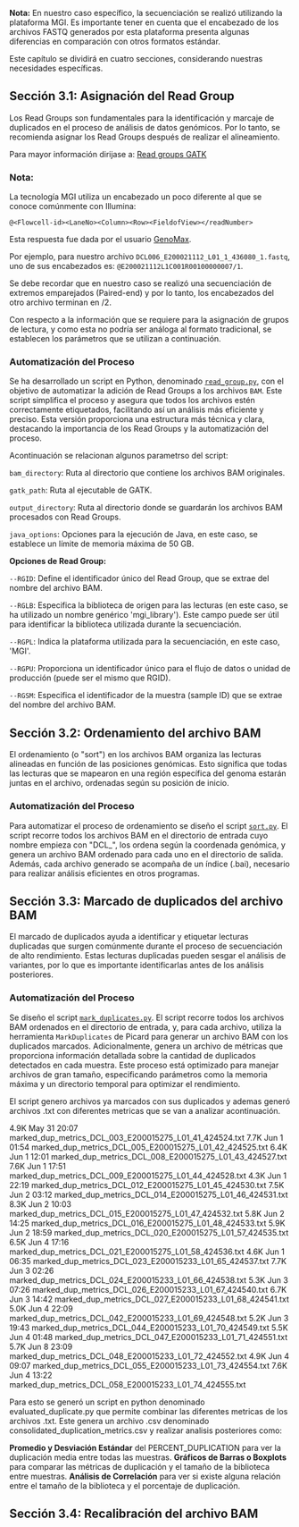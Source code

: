 **Nota:** En nuestro caso específico, la secuenciación se realizó utilizando la plataforma MGI. Es importante tener en cuenta que el encabezado de los archivos FASTQ generados por esta plataforma presenta algunas diferencias en comparación con otros formatos estándar.

Este capítulo se dividirá en cuatro secciones, considerando nuestras necesidades específicas.

## Sección 3.1: Asignación del Read Group

Los Read Groups son fundamentales para la identificación y marcaje de duplicados en el proceso de análisis de datos genómicos. Por lo tanto, se recomienda asignar los Read Groups después de realizar el alineamiento.

Para mayor información dirijase a: [Read groups GATK](https://gatk.broadinstitute.org/hc/en-us/articles/360035890671-Read-groups)

### Nota:

La tecnología MGI utiliza un encabezado un poco diferente al que se conoce comúnmente con Illumina:

`@<Flowcell-id><LaneNo><Column><Row><FieldofView></readNumber>`

Esta respuesta fue dada por el usuario [GenoMax](https://www.seqanswers.com/forum/sequencing-technologies-companies/mgiseq-fka-complete-genomics/326115-g400-fastq-header-description).

Por ejemplo, para nuestro archivo `DCL006_E200021112_L01_1_436080_1.fastq`, uno de sus encabezados es: `@E200021112L1C001R00100000007/1`.

Se debe recordar que en nuestro caso se realizó una secuenciación de extremos emparejados (Paired-end) y por lo tanto, los encabezados del otro archivo terminan en /2.

Con respecto a la información que se requiere para la asignación de grupos de lectura, y como esta no podría ser análoga al formato tradicional, se establecen los parámetros que se utilizan a continuación.


### Automatización del Proceso
Se ha desarrollado un script en Python, denominado [`read_group.py`](read_group.py), con el objetivo de automatizar la adición de Read Groups a los archivos `BAM`. Este script simplifica el proceso y asegura que todos los archivos estén correctamente etiquetados, facilitando así un análisis más eficiente y preciso. Esta versión proporciona una estructura más técnica y clara, destacando la importancia de los Read Groups y la automatización del proceso.

Acontinuación se relacionan algunos parametrso del script: 

`bam_directory`: Ruta al directorio que contiene los archivos BAM originales.

`gatk_path`: Ruta al ejecutable de GATK.

`output_directory`: Ruta al directorio donde se guardarán los archivos BAM procesados con Read Groups.

`java_options`: Opciones para la ejecución de Java, en este caso, se establece un límite de memoria máxima de 50 GB.

**Opciones de Read Group:**

`--RGID`: Define el identificador único del Read Group, que se extrae del nombre del archivo BAM.

`--RGLB`: Especifica la biblioteca de origen para las lecturas (en este caso, se ha utilizado un nombre genérico 'mgi_library'). Este campo puede ser útil para identificar la biblioteca utilizada durante la secuenciación.

`--RGPL`: Indica la plataforma utilizada para la secuenciación, en este caso, 'MGI'.

`--RGPU`: Proporciona un identificador único para el flujo de datos o unidad de producción (puede ser el mismo que RGID).

`--RGSM`: Especifica el identificador de la muestra (sample ID) que se extrae del nombre del archivo BAM.

## Sección 3.2: Ordenamiento del archivo BAM

El ordenamiento (o "sort") en los archivos BAM organiza las lecturas alineadas en función de las posiciones genómicas. Esto significa que todas las lecturas que se mapearon en una región específica del genoma estarán juntas en el archivo, ordenadas según su posición de inicio.

### Automatización del Proceso

Para automatizar el proceso de ordenamiento se diseño el script [`sort.py`](sort.py). El script recorre todos los archivos BAM en el directorio de entrada cuyo nombre empieza con "DCL_", los ordena según la coordenada genómica, y genera un archivo BAM ordenado para cada uno en el directorio de salida. Además, cada archivo generado se acompaña de un índice (.bai), necesario para realizar análisis eficientes en otros programas.

## Sección 3.3: Marcado de duplicados del archivo BAM

El marcado de duplicados ayuda a identificar y etiquetar lecturas duplicadas que surgen comúnmente durante el proceso de secuenciación de alto rendimiento. Estas lecturas duplicadas pueden sesgar el análisis de variantes, por lo que es importante identificarlas antes de los análisis posteriores.

### Automatización del Proceso

Se diseño el script [`mark_duplicates.py`](mark_duplicates.py). El script recorre todos los archivos BAM ordenados en el directorio de entrada, y, para cada archivo, utiliza la herramienta `MarkDuplicates` de Picard para generar un archivo BAM con los duplicados marcados. Adicionalmente, genera un archivo de métricas que proporciona información detallada sobre la cantidad de duplicados detectados en cada muestra. Este proceso está optimizado para manejar archivos de gran tamaño, especificando parámetros como la memoria máxima y un directorio temporal para optimizar el rendimiento.

El script genero archivos ya marcados con sus duplicados y ademas generó archivos .txt con diferentes metricas que se van a analizar acontinuación. 

4.9K May 31 20:07 marked_dup_metrics_DCL_003_E200015275_L01_41_424524.txt
7.7K Jun  1 01:54 marked_dup_metrics_DCL_005_E200015275_L01_42_424525.txt
6.4K Jun  1 12:01 marked_dup_metrics_DCL_008_E200015275_L01_43_424527.txt
7.6K Jun  1 17:51 marked_dup_metrics_DCL_009_E200015275_L01_44_424528.txt
4.3K Jun  1 22:19 marked_dup_metrics_DCL_012_E200015275_L01_45_424530.txt
7.5K Jun  2 03:12 marked_dup_metrics_DCL_014_E200015275_L01_46_424531.txt
8.3K Jun  2 10:03 marked_dup_metrics_DCL_015_E200015275_L01_47_424532.txt
5.8K Jun  2 14:25 marked_dup_metrics_DCL_016_E200015275_L01_48_424533.txt
5.9K Jun  2 18:59 marked_dup_metrics_DCL_020_E200015275_L01_57_424535.txt
6.5K Jun  4 17:16 marked_dup_metrics_DCL_021_E200015275_L01_58_424536.txt
4.6K Jun  1 06:35 marked_dup_metrics_DCL_023_E200015233_L01_65_424537.txt
7.7K Jun  3 02:26 marked_dup_metrics_DCL_024_E200015233_L01_66_424538.txt
5.3K Jun  3 07:26 marked_dup_metrics_DCL_026_E200015233_L01_67_424540.txt
6.7K Jun  3 14:42 marked_dup_metrics_DCL_027_E200015233_L01_68_424541.txt
5.0K Jun  4 22:09 marked_dup_metrics_DCL_042_E200015233_L01_69_424548.txt
5.2K Jun  3 19:43 marked_dup_metrics_DCL_044_E200015233_L01_70_424549.txt
5.5K Jun  4 01:48 marked_dup_metrics_DCL_047_E200015233_L01_71_424551.txt
5.7K Jun  8 23:09 marked_dup_metrics_DCL_048_E200015233_L01_72_424552.txt
4.9K Jun  4 09:07 marked_dup_metrics_DCL_055_E200015233_L01_73_424554.txt
7.6K Jun  4 13:22 marked_dup_metrics_DCL_058_E200015233_L01_74_424555.txt

Para esto se generó un script en python denominado evaluated_duplicate.py que permite combinar las diferentes metricas de los archivos .txt. Este genera un archivo .csv denominado consolidated_duplication_metrics.csv y realizar analisis posteriores como: 

**Promedio y Desviación Estándar** del PERCENT_DUPLICATION para ver la duplicación media entre todas las muestras.
**Gráficos de Barras o Boxplots** para comparar las métricas de duplicación y el tamaño de la biblioteca entre muestras.
**Análisis de Correlación** para ver si existe alguna relación entre el tamaño de la biblioteca y el porcentaje de duplicación.

## Sección 3.4: Recalibración del archivo BAM

